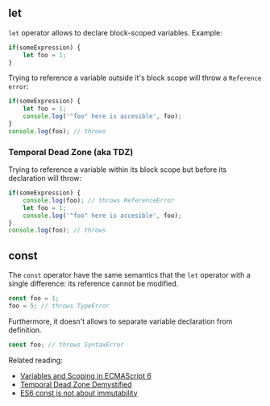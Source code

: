 ## let

`let` operator allows to declare block-scoped variables.
Example:
```js
if(someExpression) {
    let foo = 1;
}
```

Trying to reference a variable outside it's block scope will throw a `Reference error`:
```js
if(someExpression) {
    let foo = 1;
    console.log('"foo" here is accesible', foo);
}
console.log(foo); // throws
```

### Temporal Dead Zone (aka TDZ)
Trying to reference a variable within its block scope but before its declaration will throw:
```js
if(someExpression) {
    console.log(foo); // throws ReferenceError
    let foo = 1;
    console.log('"foo" here is accesible', foo);
}
console.log(foo); // throws
```

## const
The `const` operator have the same semantics that the `let` operator with a single difference: its reference cannot be modified.
```js
const foo = 1;
foo = 5; // throws TypeError
```

Furthermore, it doesn't allows to separate variable declaration from definition.
```js
const foo; // throws SyntaxError
```


Related reading:
- [Variables and Scoping in ECMAScript 6](http://www.2ality.com/2015/02/es6-scoping.html)
- [Temporal Dead Zone Demystified](http://jsrocks.org/2015/01/temporal-dead-zone-tdz-demystified/)
- [ES6 const is not about immutability](https://mathiasbynens.be/notes/es6-const)